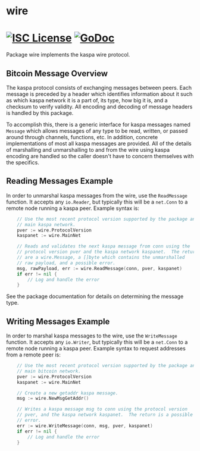 wire
====

[![ISC License](http://img.shields.io/badge/license-ISC-blue.svg)](http://copyfree.org)
[![GoDoc](https://img.shields.io/badge/godoc-reference-blue.svg)](http://godoc.org/github.com/kaspanet/kaspad/wire)
=======

Package wire implements the kaspa wire protocol.

## Bitcoin Message Overview

The kaspa protocol consists of exchanging messages between peers. Each message
is preceded by a header which identifies information about it such as which
kaspa network it is a part of, its type, how big it is, and a checksum to
verify validity. All encoding and decoding of message headers is handled by this
package.

To accomplish this, there is a generic interface for kaspa messages named
`Message` which allows messages of any type to be read, written, or passed
around through channels, functions, etc. In addition, concrete implementations
of most all kaspa messages are provided. All of the details of marshalling and 
unmarshalling to and from the wire using kaspa encoding are handled so the 
caller doesn't have to concern themselves with the specifics.

## Reading Messages Example

In order to unmarshal kaspa messages from the wire, use the `ReadMessage`
function. It accepts any `io.Reader`, but typically this will be a `net.Conn`
to a remote node running a kaspa peer.  Example syntax is:

```Go
	// Use the most recent protocol version supported by the package and the
	// main kaspa network.
	pver := wire.ProtocolVersion
	kaspanet := wire.MainNet

	// Reads and validates the next kaspa message from conn using the
	// protocol version pver and the kaspa network kaspanet.  The returns
	// are a wire.Message, a []byte which contains the unmarshalled
	// raw payload, and a possible error.
	msg, rawPayload, err := wire.ReadMessage(conn, pver, kaspanet)
	if err != nil {
		// Log and handle the error
	}
```

See the package documentation for details on determining the message type.

## Writing Messages Example

In order to marshal kaspa messages to the wire, use the `WriteMessage`
function. It accepts any `io.Writer`, but typically this will be a `net.Conn`
to a remote node running a kaspa peer. Example syntax to request addresses
from a remote peer is:

```Go
	// Use the most recent protocol version supported by the package and the
	// main bitcoin network.
	pver := wire.ProtocolVersion
	kaspanet := wire.MainNet

	// Create a new getaddr kaspa message.
	msg := wire.NewMsgGetAddr()

	// Writes a kaspa message msg to conn using the protocol version
	// pver, and the kaspa network kaspanet.  The return is a possible
	// error.
	err := wire.WriteMessage(conn, msg, pver, kaspanet)
	if err != nil {
		// Log and handle the error
	}
```
